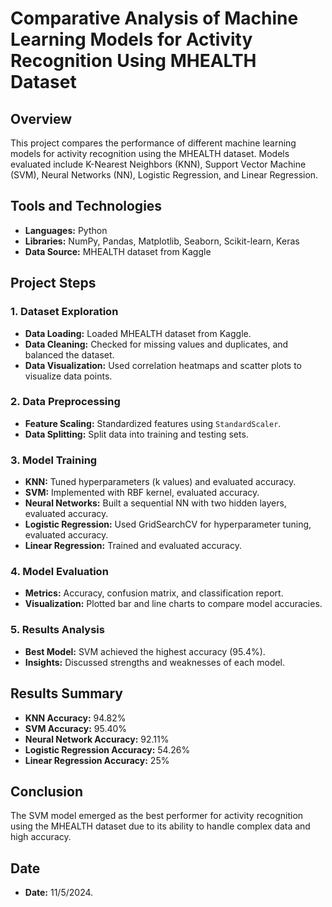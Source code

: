 # **Comparative Analysis of Machine Learning Models for Activity Recognition Using MHEALTH Dataset**

## Overview
This project compares the performance of different machine learning models for activity recognition using the MHEALTH dataset. Models evaluated include K-Nearest Neighbors (KNN), Support Vector Machine (SVM), Neural Networks (NN), Logistic Regression, and Linear Regression.

## Tools and Technologies
- **Languages:** Python
- **Libraries:** NumPy, Pandas, Matplotlib, Seaborn, Scikit-learn, Keras
- **Data Source:** MHEALTH dataset from Kaggle

## Project Steps

### 1. Dataset Exploration
- **Data Loading:** Loaded MHEALTH dataset from Kaggle.
- **Data Cleaning:** Checked for missing values and duplicates, and balanced the dataset.
- **Data Visualization:** Used correlation heatmaps and scatter plots to visualize data points.

### 2. Data Preprocessing
- **Feature Scaling:** Standardized features using `StandardScaler`.
- **Data Splitting:** Split data into training and testing sets.

### 3. Model Training
- **KNN:** Tuned hyperparameters (k values) and evaluated accuracy.
- **SVM:** Implemented with RBF kernel, evaluated accuracy.
- **Neural Networks:** Built a sequential NN with two hidden layers, evaluated accuracy.
- **Logistic Regression:** Used GridSearchCV for hyperparameter tuning, evaluated accuracy.
- **Linear Regression:** Trained and evaluated accuracy.

### 4. Model Evaluation
- **Metrics:** Accuracy, confusion matrix, and classification report.
- **Visualization:** Plotted bar and line charts to compare model accuracies.

### 5. Results Analysis
- **Best Model:** SVM achieved the highest accuracy (95.4%).
- **Insights:** Discussed strengths and weaknesses of each model.

## Results Summary
- **KNN Accuracy:** 94.82%
- **SVM Accuracy:** 95.40%
- **Neural Network Accuracy:** 92.11%
- **Logistic Regression Accuracy:** 54.26%
- **Linear Regression Accuracy:** 25%

## Conclusion
The SVM model emerged as the best performer for activity recognition using the MHEALTH dataset due to its ability to handle complex data and high accuracy.

## Date
- **Date:** 11/5/2024.
